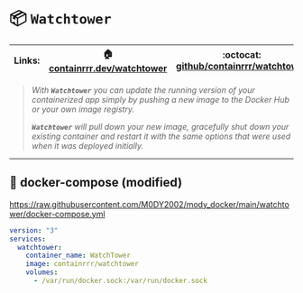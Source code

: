 # :package: `Watchtower`

| **Links:** | :house: [containrrr.dev/watchtower](https://containrrr.dev/watchtower/) | :octocat: [github/containrrr/watchtower](https://github.com/containrrr/watchtower) |
| --- | --- | --- |

> _With **`Watchtower`** you can update the running version of your containerized app simply by pushing a new image to the Docker Hub or your own image registry._
>
> _**`Watchtower`** will pull down your new image, gracefully shut down your existing container and restart it with the same options that were used when it was deployed initially._
___

## :whale2: docker-compose (modified)
https://raw.githubusercontent.com/M0DY2002/mody_docker/main/watchtower/docker-compose.yml
```yml
version: "3"
services:
  watchtower:
    container_name: WatchTower
    image: containrrr/watchtower
    volumes:
      - /var/run/docker.sock:/var/run/docker.sock
```
